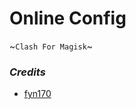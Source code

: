 # Online Config
 ~```Clash For Magisk```~
### *Credits*
- [fyn170](https://github.com/fyn170/conf-cfm)
